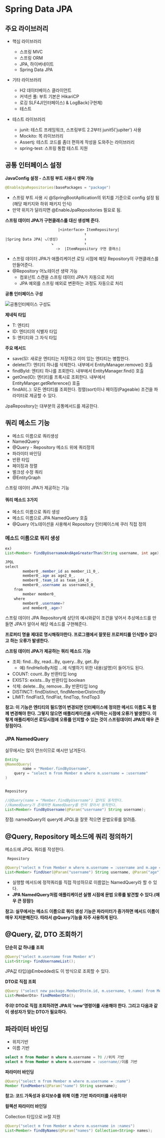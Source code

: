 # Spring Data JPA

## 주요 라이브러리

- 핵심 라이브러리
    - 스프링 MVC
    - 스프링 ORM
    - JPA, 하이버네이트
    - Spring Data JPA
- 기타 라이브러리
    - H2 데이터베이스 클라이언트
    - 커넥션 풀: 부트 기본은 HikariCP
    - 로깅 SLF4J(인터페이스) & LogBack(구현체)
    - 테스트

- 테스트 라이브러리
    - junit: 테스트 프레임워크, 스프링부트 2.2부터 junit5('jupiter') 사용
    - Mockito: 목 라이브러리
    - Assertj: 테스트 코드를 좀더 편하게 작성을 도와주는 라이브러리
    - spring-test: 스프링 통합 테스트 지원

## 공통 인터페이스 설정

**JavaConfig 설정 - 스프링 부트 사용시 생략 가능**

~~~java
@EnableJpaRepositories(basePackages = "package")
~~~

- 스프링 부트 사용 시 @SpringBootApllication의 위치를 기준으로 config 설정 됨(해당 패키지와 하위 패키지 인식)
- 만약 위치가 달라지면 @EnableJpaRepositories 필요로 됨.



**스프링 데이터 JPA가 구현클래스를 대신 생성해 준다.**

~~~
                        |<interface> ItemRepository|
                                    ↑
|Spring Data JPA| ↘︎(생성)            ↑
                     ↘              ↑
                       ->  |ItemRepository 구현 클래스|
~~~

- 스프링 데이터 JPA가 애플리케이션 로딩 시점에 해당 Repository의 구현클래스를 만들어준다.
- @Repository 어노테이션 생략 가능
  - 컴포넌트 스캔을 스프링 데이터 JPA가 자동으로 처리
  - JPA 예외를 스프링 예외로 변환하는 과정도 자동으로 처리



**공통 인터페이스 구성**

![공통인터페이스 구성도](./picture/JpaRepository_상속_구조도.png)

**제네릭 타입**

- T: 엔티티
- ID: 엔티티의 식별자 타입
- S: 엔티티와 그 자식 타입



**주요 메서드**

- save(S): 새로운 엔티티는 저장하고 이미 있는 엔티티는 병합한다.
- delete(T): 엔티티 하나를 삭제한다. 내부에서 EntityManager.remove() 호출
- findById: 엔티티 하나를 조회한다. 내부에서 EntityManager.find() 호출
- getOne(ID): 엔티티를 프록시로 조회한다. 내부에서 EntityManger.getReference() 호출
- findAll(..): 모든 엔티티를 조회한다. 정렬(sort)이나 페이징(Pageable) 조건을 파라미터로 제공할 수 있다.



JpaRepository는 대부분의 공통메서드를 제공한다.

## 쿼리 메소드 기능

- 메소드 이름으로 쿼리생성
- NamedQuery
- @Query - Repository 메소드 위에 쿼리정의
- 파라미터 바인딩
- 반환 타입
- 페이징과 정렬
- 벌크성 수정 쿼리
- @EntityGraph



스프링 데이터 JPA가 제공하는 기능



#### **쿼리 메소드 3가지**

- 메소드 이름으로 쿼리 생성
- 메소드 이름으로 JPA NamedQuery 호출
- @Query 어노테이션을 사용해서 Repository 인터페이스에 쿠러 직접 정의



### 메소드 이름으로 쿼리 생성

~~~java
ex)
List<Member> findByUsernameAndAgeGreaterThan(String username, int age);

JPQL
select
        member0_.member_id as member_i1_0_,
        member0_.age as age2_0_,
        member0_.team_id as team_id4_0_,
        member0_.username as username3_0_ 
    from
        member member0_ 
    where
        member0_.username=? 
        and member0_.age>?
~~~

스프링 데이터  JPA Repository에 상단의 예시와같이 조건을 넣어서 추상메소드를 만들면 JPA가 알아서 해당 메소드를 구현해준다.

**프로퍼티 명을 제대로 명시해줘야한다. 프로그램에서 잘못된 프로퍼티를 인식할수 없다고 하는 오류가 발생한다.**



**스프링 데이터 JPA가 제공하는 쿼리 메소드 기능**

- 조회: find...By, read...By, query...By, get..By
  - 예) findHelloBy처럼 ...에 식별하기 위한 내용(설명)이 들어가도 된다.
- COUNT: count..By 반환타입 long
- EXISTS: exists...By 반환타입 boolean
- 삭제: delete...By, remove...By 반환타입 long
- DISTINCT: findDistinct, findMemberDistinctBy
- LIMIT: findFist3, findFist, findTop, findTop3

**참고: 이 기능은 엔티티의 필드명이 변경되면 인터페이스에 정의한 메서드 이름도 꼭 함께 변경해야 한다. 그렇지 않으면 애플리케이션을 시작하는 시점에 오류가 발생한다.  이렇게 애플리케이션 로딩시점에 오류를 인지할 수 있는 것이 스프링데이터 JPA의 매우 큰 장점이다.**

### JPA NamedQuery

실무에서는 많이 안쓰이므로 예시만 남겨둔다.

~~~java
Entity
@NamedQuery(
		name = "Member.findByUsername",
  	query = "select m from Member m where m.username = :username"
)


Repository
  
//@Query(name = "Member.findByUsername") 없어도 동작한다.
//NamedQuery가 존재하면 NamedQuery를 먼저 찾아서 동작한다.
List<Member> findByUsername(@Param("username") String username);
~~~

장점: namedQuery의 query에 JPQL을 잘못 적으면 문법오류를 알려줌.



## @Query, Repository 메소드에 쿼리 정의하기

메소드에 JPQL 쿼리를 작성한다.

~~~java
 Repository

@Query("select m from Member m where m.username = :username and m.age = :age")
List<Member> findUser(@Param("username") String username, @Param("age") int age);
~~~

- 실행할 메서드에 정적쿼리를 직접 작성하므로 이름없는 NamedQuery라 할 수 있다.
- **JPA NamedQuery처럼 애플리케이션 실행 시점에 문법 오류를 발견할 수 있다.(매우 큰 장점!)**



**참고: 실무에서는 메소드 이름으로 쿼리 생성 기능은 파라미터가 증가하면 메서드 이름이 매우 지저분해진다. 따라서 @Query기능을 자주 사용하게 된다.**



## @Query, 값, DTO 조회하기

**단순히 값 하나를 조회**

~~~java
@Query("select m.username from Member m")
List<String> findUsernameList();
~~~

JPA값 타입(@Embedded)도 이 방식으로 조회할 수 있다.



**DTO로 직접 조회**

~~~java
@Query ("select new package.MemberDto(m.id, m.username, t.name) from Member m join m.team t")
List<MemberDto> findMemberDto();
~~~



**주의! DTO로 직접 조회하려면 JPA의 'new'명령어를 사용해야 한다. 그리고 다음과 같이 생성자가 맞는 DTO가 필요하다.**



## 파라미터 바인딩

- 위치기반
- 이름 기반

~~~sql
select m from Member m where m.username = ?0 //위치 기반
select m from Member m where m.username = :username//이름 기반
~~~



**파라미터 바인딩**

~~~java
@Query("select m from Member m where m.username = :name")
Member findMembers(@Param("name") String username);
~~~

**참고: 코드 가독성과 유지보수를 위해 이름 기반 파라미터를 사용하자!**



**컬렉션 파라미터 바인딩**

Collection 타입으로 in절 지원

~~~java
@Query("select m from Member m where m.username in :names")
List<Member> findByNames(@Param("names") Collection<String> names);
~~~

